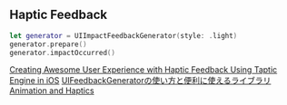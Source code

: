 ## Haptic Feedback

```swift
let generator = UIImpactFeedbackGenerator(style: .light)
generator.prepare()
generator.impactOccurred()
```

[Creating Awesome User Experience with Haptic Feedback Using Taptic Engine in iOS](https://medium.com/swift-india/creating-awesome-user-experience-with-haptic-feedback-using-taptic-engine-in-ios-1499ca1128e3)
[UIFeedbackGeneratorの使い方と便利に使えるライブラリ](https://techblog.zozo.com/entry/ios_ui_feedbcak_generator)
[Animation and Haptics](https://developer.apple.com/documentation/uikit/animation_and_haptics)
